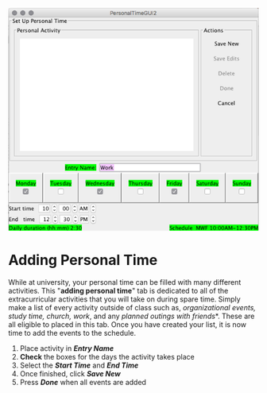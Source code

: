 ![Adding Personal Time](assets/9.png)
# Adding Personal Time
While at university, your personal time can be filled with many different activities. This "**adding personal time**" tab is dedicated to all of the extracurricular activities that you will take on during spare time. Simply make a list of every activity outside of class such as, **organizational events*, *study time*, *church*, *work**, and any *planned outings with friends**. These are all eligible to placed in this tab. Once you have created your list, it is now time to add the events to the schedule. 
1. Place activity in **_Entry Name_**
2. **Check** the boxes for the days the activity takes place
3. Select the **_Start Time_** and **_End Time_**
4. Once finished, click **_Save New_**
5. Press **_Done_** when all events are added
